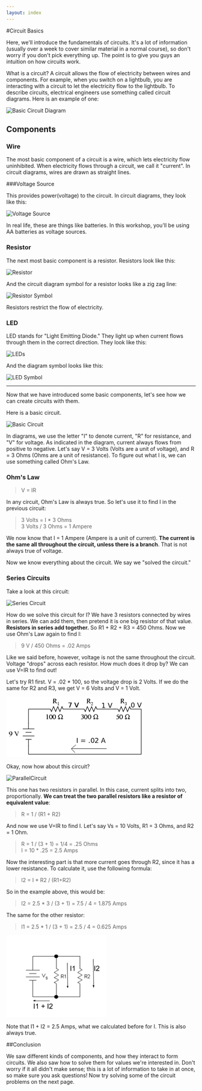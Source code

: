 ```yaml
---
layout: index
---
```


#Circuit Basics

Here, we'll introduce the fundamentals of circuits. It's a lot of information (usually over a week to cover similar material in a normal course), so don't worry if you don't pick everything up. The point is to give you guys an intuition on how circuits work.

What is a circuit? A circuit allows the flow of electricity between wires and components. For example, when you switch on a lightbulb, you are interacting with a circuit to let the electricity flow to the lightbulb. To describe circuits, electrical engineers use something called circuit diagrams. Here is an example of one:

![Basic Circuit Diagram](http://wikieducator.org/images/c/c3/Simple_circuit.gif)

## Components

### Wire

The most basic component of a circuit is a wire, which lets electricity flow uninhibited. When electricity flows through a circuit, we call it "current". In circuit diagrams, wires are drawn as straight lines.

###Voltage Source

This provides power(voltage) to the circuit. In circuit diagrams, they look like this:

![Voltage Source](http://8051expert.com/wp-content/uploads/2015/03/5.png) 

In real life, these are things like batteries. In this workshop, you'll be using AA batteries as voltage sources.

### Resistor

The next most basic component is a resistor. Resistors look like this:

![Resistor](https://cdn.sparkfun.com/assets/c/4/a/9/d/515c7a2bce395f653d000002.png)

And the circuit diagram symbol for a resistor looks like a zig zag line: 

![Resistor Symbol](https://electronicscomponents.files.wordpress.com/2014/03/resistor2.gif)

Resistors restrict the flow of electricity. 

### LED

LED stands for "Light Emitting Diode." They light up when current flows through them in the correct direction. They look like this:

![LEDs](http://www.dormgrow.com/media/wysiwyg/LightEmittingDiode.jpg)

And the diagram symbol looks like this:

![LED Symbol](http://www.wpclipart.com/signs_symbol/electrical/IEC_symbols/IEC_LED_Symbol.png)


____

Now that we have introduced some basic components, let's see how we can create circuits with them.

Here is a basic circuit.

![Basic Circuit](http://faculty.plattsburgh.edu/donald.slish/figures/Basiccircuit.gif)

In diagrams, we use the letter "I" to denote current, "R" for resistance, and "V" for voltage. As indicated in the diagram, current always flows from positive to negative. Let's say V = 3 Volts (Volts are a unit of voltage), and R = 3 Ohms (Ohms are a unit of resistance). To figure out what I is, we can use something called Ohm's Law.

### Ohm's Law

> V = IR

In any circuit, Ohm's Law is always true. So let's use it to find I in the previous circuit:

> 3 Volts = I * 3 Ohms  
> 3 Volts / 3 Ohms = 1 Ampere

We now know that I = 1 Ampere (Ampere is a unit of current). **The current is the same all throughout the circuit, unless there is a branch**. That is not always true of voltage.

Now we know everything about the circuit. We say we "solved the circuit."

### Series Circuits

Take a look at this circuit:

![Series Circuit](http://sub.allaboutcircuits.com/images/00098.png)

How do we solve this circuit for I? We have 3 resistors connected by wires in series. We can add them, then pretend it is one big resistor of that value. **Resistors in series add together.** So R1 + R2 + R3 = 450 Ohms. Now we use Ohm's Law again to find I:

> 9 V / 450 Ohms = .02 Amps

Like we said before, however, voltage is not the same throughout the circuit. Voltage "drops" across each resistor. How much does it drop by? We can use V=IR to find out!

Let's try R1 first. V = .02 * 100, so the voltage drop is 2 Volts. If we do the same for R2 and R3, we get V = 6 Volts and V = 1 Volt.

![SolvedSeries](images/solved_series.png)

Okay, now how about this circuit?

![ParallelCircuit](http://people.sinclair.edu/nickreeder/eet1150/PageArt/CircuitParallelConnect.gif)

This one has two resistors in parallel. In this case, current splits into two, proportionally. **We can treat the two parallel resistors like a resistor of equivalent value**:

> R = 1 / (R1 + R2)

And now we use V=IR to find I. Let's say Vs = 10 Volts, R1 = 3 Ohms, and R2 = 1 Ohm. 

> R = 1 / (3 + 1) = 1/4 = .25 Ohms  
> I = 10 * .25 = 2.5 Amps

Now the interesting part is that more current goes through R2, since it has a lower resistance. To calculate it, use the following formula:

> I2 = I * R2 / (R1+R2)

So in the example above, this would be:

> I2 = 2.5 * 3 / (3 + 1) = 7.5 / 4 = 1.875 Amps

The same for the other resistor:

> I1 = 2.5 * 1 / (3 + 1) = 2.5 / 4 = 0.625 Amps

![Solved_parallel](images/solved_parallel.png)

Note that I1 + I2 = 2.5 Amps, what we calculated before for I. This is also always true. 

##Conclusion

We saw different kinds of components, and how they interact to form circuits. We also saw how to solve them for values we're interested in. Don't worry if it all didn't make sense; this is a lot of information to take in at once, so make sure you ask questions! Now try solving some of the circuit problems on the next page.